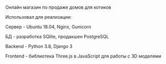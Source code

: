 Онлайн магазин по продаже домов для котиков

Использовал для реализации:

Сервер - Ubuntu 18.04, Nginx, Gunicorn

БД - разработка SQlite, продакшен PostgreSQL

Backend - Python 3.8, Django 3

Frontend - библиотека Three.js в JavaScript для работы с 3D моделями
